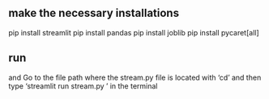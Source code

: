 ## make the necessary installations 
pip install streamlit
pip install pandas
pip install joblib
pip install pycaret[all]

## run
and Go to the file path where the stream.py file is located with ‘cd’ and then type ‘streamlit run stream.py ’ in the terminal
